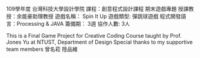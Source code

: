 109學年度 台灣科技大學設計學院 
課程：創意程式設計課程 期末遊戲專題 
授課教授：余能豪助理教授
遊戲名稱： Spin It Up
遊戲類型: 彈跳球遊戲
程式開發語言：Processing & JAVA
籌備期： 3週
協作人數: 3人

This is a Final Game Project for Creative Coding Course taught by Prof. Jones Yu at NTUST, Department of Design
Special thanks to my supportive team members 曾名菘 陸品維
